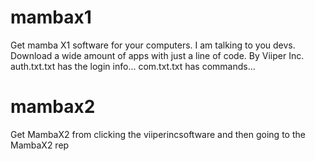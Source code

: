 # mambax1
Get mamba X1 software for your computers. I am talking to you devs. Download a wide amount of apps with just a line of code. By Viiper Inc. auth.txt.txt has the login info...
com.txt.txt has commands...

# mambax2
  Get MambaX2 from clicking the viiperincsoftware and then going to the MambaX2 rep

